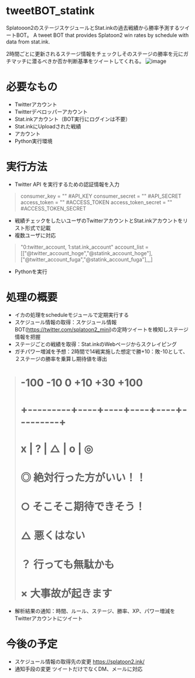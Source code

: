 # tweetBOT_statink
Splatooon2のステージスケジュールとStat.inkの過去戦績から勝率予測するツイートBOT。 
A tweet BOT that provides Splatoon2 win rates by schedule with data from stat.ink.

2時間ごとに更新されるステージ情報をチェックしそのステージの勝率を元にガチマッチに潜るべきか否か判断基準をツイートしてくれる。
![image](https://user-images.githubusercontent.com/102900238/161430074-b54ad54a-134c-4924-ab0f-b99ea3c52d8f.png)


# 必要なもの
- Twitterアカウント
- Twitterデベロッパーアカウント
- Stat.inkアカウント（BOT実行にログインは不要）
- Stat.inkにUploadされた戦績
- アカウント
- Python実行環境

# 実行方法
- Twitter API を実行するための認証情報を入力
>consumer_key = "" #API_KEY
>consumer_secret = "" #API_SECRET
>access_token = "" #ACCESS_TOKEN
>access_token_secret = "" #ACCESS_TOKEN_SECRET
- 戦績チェックをしたいユーザのTwitterアカウントとStat.inkアカウントをリスト形式で記載
- 複数ユーザに対応
> "0:twitter_account, 1:stat.ink_account"
> account_list = [["@twitter_account_hoge","@statink_account_hoge"],["@twitter_account_fuga","@statink_account_fuga"],,,]    
- Pythonを実行

# 処理の概要
- イカの処理をscheduleモジュールで定期実行する
- スケジュール情報の取得：スケジュール情報BOT(https://twitter.com/splatoon2_mini)の定時ツイートを検知しステージ情報を把握
- ステージごとの戦績を取得：Stat.inkのWebページからスクレイピング
- ガチパワー増減を予想：2時間で14戦実施した想定で勝+10：敗-10として、２ステージの勝率を乗算し期待値を導出
> # -100     -10   0   +10       +30      +100
> # +---------+----+----+----+----+---------+
> #     x     | ?  | △ |    o    |    ◎
> #   ◎ 絶対行った方がいい！！
> #   ○ そこそこ期待できそう！
> #   △ 悪くはない
> #   ？ 行っても無駄かも
> #   × 大事故が起きます
- 解析結果の通知：時間、ルール、ステージ、勝率、XP、パワー増減をTwitterアカウントにツイート

# 今後の予定
- スケジュール情報の取得先の変更 https://splatoon2.ink/
- 通知手段の変更 ツイートだけでなくDM、メールに対応
